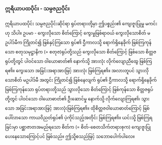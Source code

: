 ### ဣရိယာပထပိုင်း - သမ္ပဇညပိုင်း

ဣရိယာပထပိုင်း သမ္ပဇညပိုင်းဆိုင်ရာ ရုပ်တရားတို့မှာ ဤပစ္စည်း၏ ကျေးဇူးပြုမှု မကင်းဟု သိပါ။ 
ဥပမာ - ကွေးလိုသော စိတ်ကြောင့် ကွေးမှုဖြစ်ရာဝယ် ကွေးလိုသောစိတ် မဥပါဒ်မီက ကြိုတင်၍ ဖြစ်နှင့်ကြသော ရုပ်၏ ဌီကာလသို့ ရောက်ရှိနေခိုက် ဖြစ်ကြကုန်သော စတုသမုဋ္ဌာနိက (= စတုဇ)ရုပ်တို့သည် ကွေးလိုသော စိတ်ကြောင့် ဖြစ်သော စိတ္တဇရုပ်တို့တွင် ပါဝင်သော ဝါယောဓာတ်၏ နောက်သို့ အားလုံး လိုက်လျောညီထွေ ဖြစ်ကြရ၏။ 
ကွေးသော အခြင်းအရာအားဖြင့် အားလုံး ဖြစ်ကြရ၏။ 
အလားတူပင် သွားလိုသောစိတ် မဥပါဒ်မီ အတွင်း ကြိုတင်၍ ဖြစ်နေလျက် ရုပ်၏ ဌီကာလသို့ ရောက်ရှိနေခိုက် ဖြစ်ကြကုန်သော ရုပ်တရားတို့သည် သွားလိုသော စိတ်ကြောင့် ဖြစ်ကုန်သော စိတ္တဇရုပ်တို့တွင် ပါဝင်သော ဝါယောဓာတ်၏ ဦးဆောင်မှု နောက်သို့ လိုက်လျောကြရ၏၊ သွားသော အခြင်းအရာအားဖြင့် အားလုံးဖြစ်ကြရ၏။ 
ထိုစိတ္တဇဝါယောဓာတ်ကြောင့် ဖြစ်ပေါ်လာသော ကာယဝိညတ်ရုပ်၏ ပဲ့ကိုင်သည့်အတိုင်း ဖြစ်ကြရ၏။ 
ယင်းသို့ ဖြစ်ကြရခြင်းမှာ ပစ္ဆာဇာတအမည်ရသော စိတ်က (= စိတ်-စေတသိက်တရားစုက) ကျေးဇူးပြုပေးနေသောကြောင့်ပင် ဖြစ်သည်။ 
ဤသို့စသည်ဖြင့် သဘောပေါက်ပါလေ။
